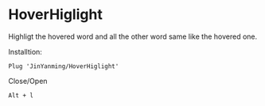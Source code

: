 # HoverHiglight
Highligt the hovered word and all the other word same like the hovered one.






Installtion:
```
Plug 'JinYanming/HoverHiglight'
```


Close/Open
```
Alt + l
```
